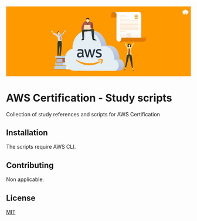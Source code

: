 ![Logo](logo.jpg)

# AWS Certification - Study scripts

Collection of study references and scripts for AWS Certification

## Installation

The scripts require AWS CLI.

## Contributing
Non applicable.

## License
[MIT](https://choosealicense.com/licenses/mit/)
